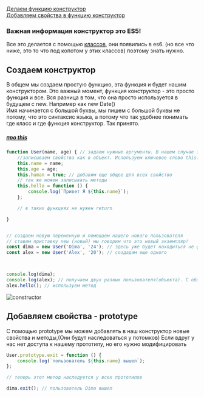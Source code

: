[Делаем функцию конструктор](#constructor)<br>
[Добавляем свойства в функцию конструктор](#prototype)<br>
### Важная информация конструктор это ES5!
Все это делается с помощью [классов](https://github.com/Aquariids/MyJS/blob/main/app/Programming/Basic%20js/Classes(ES6).md), они появились в es6.
(но все что ниже, это то что под копотом у этих классов) поэтому знать нужно.

## <a name ="constructor"> Создаем конструктор </a>
В общем мы создаем простую функцию, эта функция и будет нашим конструктором. 
Это важный момент, функция конструктор - это просто функция и все. Вся разница в том, что она просто используется в будущем с new. Например как new Date()<br>
Имя начинается с большой буквы, мы пишем с большой буквы не потому, что это синтаксис языка, а потому что так удобнее понимать где класс и где функция конструктор. Так принято.
##### [про this](https://github.com/Aquariids/MyJS/blob/main/app/Programming/Basic%20js/context%20(this).md)<br>
```javaScript
function User(name, age) { // задаем нужные аргументы. В нашем случае это имя и возраст пользователя
    //записываем свойства как в объект. Используем ключевое слово this.
    this.name = name;
    this.age = age;
    this.human = true; // добавим еще общее для всех свойство
    // так же можем записывать методы
    this.hello = function () {
        console.log(`Привет Я ${this.name}`);
    };

    // в таких функциях не нужен return

}


// создаем новую переменную и помещаем нашего нового пользователя
// ставим приставку new (новый) мы говорим что это новый экземпляр!
const dima = new User('Dima', '24'); // здесь уже будет находиться не функция, а объект
const alex = new User('Alex', '20'); // создадим еще одного



console.log(dima);
console.log(alex); // получаем двух разных пользователя(объекта). С общим свойством human
alex.hello(); // используем метод 
```
![constructor](https://github.com/Aquariids/MyJS/blob/main/app/img/constructor.png)<br>

## <a name="prototype"> Добавляем свойства - prototype </a>
С помощью prototype мы можем добавлять в наш конструктор новые свойства и методы,(Они будут наследоваться у потомков)
Если вдруг у нас нет доступа к нашему прототипу, но его нужно модифицировать
```javaScript
User.prototype.exit = function () {
    console.log(`пользователь ${this.name} вышел`);
};

// теперь этот метод наследуется у всех прототипов

dima.exit(); // пользователь Dima вышел
```
